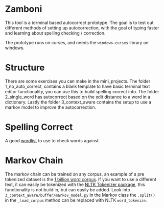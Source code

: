 # Zamboni

This tool is a terminal based autocorrect prototype. The goal is to test out different methods of setting up autocorrection, with the goal of typing faster and learning about spelling checking / correction.

The prototype runs on curses, and needs the `windows-curses` library on windows. 

# Structure

There are some exercises you can make in the mini_projects. The folder 1_no_auto_correct, contains a blank template to have basic terminal text editor functionality, you can use this to build spelling correct into. The folder 2_single_word has autocorrect based on the edit distance to a word in a dictionary. Lastly the folder 3_context_aware contains the setup to use a markov model to improve the autocorrection.

# Spelling Correct

A good [wordlist](https://github.com/first20hours/google-10000-english/blob/master/google-10000-english.txt) to use to check words against.

# Markov Chain

The markov chain can be trained on any corpus, an example of a pre tokenized dataset is the [1 billion word corpus](https://www.statmt.org/lm-benchmark/).
If you want to use a different text, it can easily be tokenized with the [NLTK Tokenizer package](https://www.nltk.org/api/nltk.tokenize.html), this functionality is not build in, but can easily be added. Look into `3_context_aware/buffer/markov_model.py` in the Markov class the `.split()` in the `_load_corpus` method can be replaced with NLTK `word_tokenize`.

